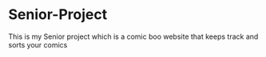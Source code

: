 # Senior-Project
This is my Senior project which is a comic boo website that keeps track and sorts your comics
